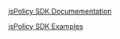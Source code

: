 [jsPolicy SDK Documementation](https://www.jspolicy.com/docs/writing-policies/policy-sdk)

[jsPolicy SDK Examples](https://github.com/loft-sh/jspolicy-sdk)
